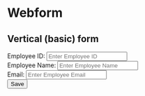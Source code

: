 # Webform
<DOCTYPE html>
<!--
To change this license header, choose License Headers in Project Properties.
To change this template file, choose Tools | Templates
and open the template in the editor.
-->
<html lang="en">
    <head>
        <title>Bootstrap Example</title>
        <meta charset="utf-8">
        <meta name="viewport" content="width=device-width, initial-scale=1">
        <link rel="stylesheet"
              href="https://maxcdn.bootstrapcdn.com/bootstrap/3.4.1/css/bootstrap.min.css">
        <script
        src="https://ajax.googleapis.com/ajax/libs/jquery/3.5.1/jquery.min.js"></script>
        <script
        src="https://maxcdn.bootstrapcdn.com/bootstrap/3.4.1/js/bootstrap.min.js"></script>
    </head>
    <body>
        <div class="container">
            <h2>Vertical (basic) form</h2>
            <form id="empForm" method="post">
                <div class="form-group">
                    <span><label for="empId">Employee ID:</label> <label id="empIdMsg">
                        </label></span>
                    <input type="text" class="form-control" name="empId" id="empId"
                           placeholder="Enter Employee ID" required>
                </div>
                <div class="form-group">
                    <label for="empName">Employee Name:</label>
                    <input type="text" class="form-control" id="empName"
                           placeholder="Enter Employee Name" name="empName">
                </div>
                <div class="form-group">
                    <label for="empEmail">Email:</label>
                    <input type="email" class="form-control" id="empEmail"
                           placeholder="Enter Employee Email" name="empEmail">
                </div>
                <input type="button" class="btn btn-primary" id="empSave" value="Save"
                       onclick="saveEmployee();">
            </form>
        </div>
        <script>
            function validateAndGetFormData() {
                var empIdVar = $("#empId").val();
                if (empIdVar === "") {
                    alert("Employee ID Required Value");
                    $("#empId").focus();
                    return "";
                }
                var empNameVar = $("#empName").val();
                if (empNameVar === "") {
                    alert("Employee Name is Required Value");
                    $("#empName").focus();
                    return "";
                }
                var empEmailVar = $("#empEmail").val();
                if (empEmailVar === "") {
                    alert("Employee Email is Required Value");
                    $("#empEmail").focus();
                    return "";
                }
                var jsonStrObj = {
                    empId: empIdVar,
                    empName: empNameVar,
                    empEmail: empEmailVar,
                };
                return JSON.stringify(jsonStrObj);

            }

            // This method is used to create PUT Json request.
            function createPUTRequest(connToken, jsonObj, dbName, relName) {
                var putRequest = "{\n"
                        + "\"token\" : \""
                        + connToken
                        + "\","
                        + "\"dbName\": \""
                        + dbName
                        + "\",\n" + "\"cmd\" : \"PUT\",\n"
                        + "\"rel\" : \""
                        + relName + "\","
                        + "\"jsonStr\": \n"
                        + jsonObj
                        + "\n"
                        + "}";
                return putRequest;
            }
            function executeCommand(reqString, dbBaseUrl, apiEndPointUrl) {
                var url = dbBaseUrl + apiEndPointUrl;
                var jsonObj;
                $.post(url, reqString, function (result) {
                    jsonObj = JSON.parse(result);
                }).fail(function (result) {
                    var dataJsonObj = result.responseText;
                    jsonObj = JSON.parse(dataJsonObj);
                });
                return jsonObj;
            }
            function resetForm() {
                $("#empId").val("")
                $("#empName").val("");
                $("#empEmail").val("");
                $("#empId").focus();
            }



            function saveEmployee() {
                var jsonStr = validateAndGetFormData();
                if (jsonStr === "") {
                    return;
                }
                var putReqStr = createPUTRequest("90938745|-31948833257138906|90945844",
                        jsonStr, "SAMPLE", "EMP-REL");
                alert(putReqStr);
                jQuery.ajaxSetup({async: false});
                var resultObj = executeCommand(putReqStr, "http://api.login2explore.com:5577", "/api/iml");
                alert(JSON.stringify(resultObj));
                jQuery.ajaxSetup({async: true});
                resetForm();
            }
        </script>
    </body>
</html>

